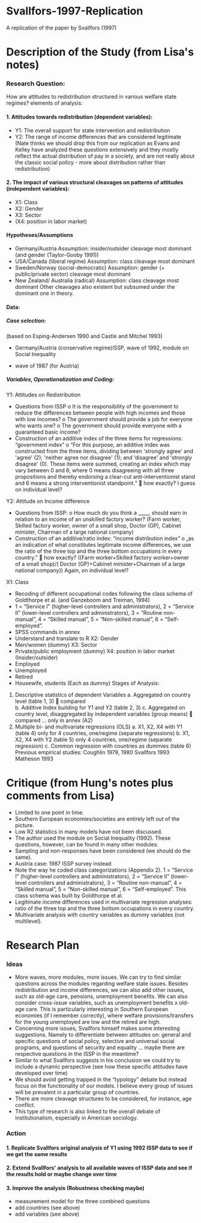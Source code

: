 # Svallfors-1997-Replication
A replication of the paper by Svallfors (1997)

# Description of the Study (from Lisa's notes)

### Research Question:
How are attitudes to redistribution structured in various welfare state regimes?
elements of analysis:
#### 1.	Attitudes towards redistribution (dependent variables):
-	Y1: The overall support for state intervention and redistribution 
-	Y2: The range of income differences that are considered legitimate (Nate thinks we should drop this from our replication as Evans and Kelley have analyzed these questions extensively and they mostly reflect the actual distribution of pay in a society, and are not really about the classic social policy - more about distribution rather than redistribution)
#### 2.	The impact of various structural cleavages on patterns of attitudes (independent variables): 
-	X1: Class
-	X2: Gender
-	X3: Sector 
-	(X4: position in labor market)

#### Hypotheses/Assumptions
- Germany/Austria
Assumption: insider/outsider cleavage most dominant (and gender (Taylor-Gooby 1991))
-	USA/Canada (liberal regime)
Assumption: class cleavage most dominant
-	Sweden/Norway (social-democratic)
Assumption: gender (+ public/private sector) cleavage most dominant
-	New Zealand/ Australia (radical) 
Assumption: class cleavage most dominant 
Other cleavages also existent but subsumed under the dominant one in theory.
#### Data:
##### Case selection:
(based on Esping-Andersen 1990 and Castle and Mitchel 1993)
-	Germany/Austria (conservative regime)ISSP, wave of 1992, module on Social Inequality 
+ wave of 1987 (for Austria)
##### Variables, Operationalization and Coding:
Y1: Attitudes on Redistribution
-	Questions from ISSP
o	It is the responsibility of the government to reduce the differences between people with high incomes and those with low incomes?
o	The government should provide a job for everyone who wants one?
o	The government should provide everyone with a guaranteed basic income? 
-	Construction of an additive index of the three items for regressions: “government index”
o	“For this purpose, an additive index was constructed from the three items, dividing between 'strongly agree' and 'agree' (2); 'neither agree nor disagree' (1); and ‘disagree' and 'strongly disagree' (0). These items were summed, creating an index which may vary between 0 and 6, where 0 means disagreeing with all three propositions and thereby endorsing a clear-cut anti-interventionist stand and 6 means a strong interventionist standpoint.“  how exactly? I guess on individual level?

Y2: Attitude on Income difference 
-	Questions from ISSP:
o	How much do you think a _____ should earn in relation to an income of an unskilled factory worker? (Farm worker, Skilled factory worker, owner of a small shop, Doctor (GP), Cabinet minister, Chairman of a large national company)
-	Construction of an additive/ratio index: “income distribution index”
o	„as an indication of what constitutes legitimate income differences, we use the ratio of the three top and the three bottom occupations in every country.”  how exactly? ((Farm worker+Skilled factory worker+owner of a small shop)/( Doctor (GP)+Cabinet minister+Chairman of a large national company)) Again, on individual level? 

X1: Class 
-	Recoding of different occupational codes following the class schema of Goldthorpe et al. (and Ganzeboom and Treiman, 1994)
-	1 = “Service I” (higher-level controllers and administrators), 2 = “Service II” (lower-level controllers and administrators), 3 = “Routine non-manual”, 4 = “Skilled manual”, 5 = “Non-skilled manual”, 6 = “Self-employed”. 
-	SPSS commands in annex
-	Understand and translate to R
X2: Gender
-	Men/women (dummy)
X3: Sector 
-	Private/public employment (dummy)
X4: position in labor market (Insider/outsider) 
-	Employed
-	Unemployed
-	Retired
-	Housewife, students
(Each as dummy) 
Stages of Analysis:
1.	Descriptive statistics of dependent Variables 
a.	Aggregated on country level (table 1, 3)  compared  
b.	Additive Index building for Y1 and Y2 (table 2, 3)
c.	Aggregated on country level, disaggregated by independent variables (group means)  compared … only in annex (A2)
2.	Multiple bi- and multivariate regressions (OLS) 
a.	X1, X2, X4 with Y1 (table 4) only for 4 countries, one/regime (separate regressions)
b.	X1, X2, X4 with Y2 (table 5) only 4 countries, one/regime (separate regression)
c.	Common regression with countries as dummies (table 6)
Previous empirical studies:
Coughlin 1979, 1980
Svallfors 1993
Matheson 1993

# Critique (from Hung's notes plus comments from Lisa)

-	Limited to one point in time.
-	Southern European economies/societies are entirely left out of the picture. 
-	Low R2 statistics in many models have not been discussed.
-	The author used the module on Social Inequality (1992). These questions, however, can be found in many other modules. 
-	Sampling and non-responses have been considered (we should do the same).
-	Austria case: 1987 ISSP survey instead
-	Note the way he coded class categorizations (Appendix 2). 1 = “Service I” (higher-level controllers and administrators), 2 = “Service II” (lower-level controllers and administrators), 3 = “Routine non-manual”, 4 = “Skilled manual”, 5 = “Non-skilled manual”, 6 = “Self-employed”. This class schema was built by Goldthorpe et al.
-	 Legitimate income differences used in multivariate regression analyses: ratio of the three top and the three bottom occupations in every country.
-	Multivariate analysis with country variables as dummy variables (not multilevel). 
# Research Plan
### Ideas
-	More waves, more modules, more issues. We can try to find similar questions across the modules regarding welfare state issues. Besides redistribution and income differences, we can also add other issues, such as old-age care, pensions, unemployment benefits. We can also consider cross-issue variables, such as unemployment benefits x old-age care. This is particularly interesting in Southern European economies (if I remember correctly), where welfare provisions/transfers for the young unemployed are low and the retired are high.  
-	Concerning more issues, Svallfors himself makes some interesting suggestions. Namely to differentiate between attitudes on: general and specific questions of social policy, selective and universal social programs, and questions of security and equality … maybe there are respective questions in the ISSP in the meantime?
-	Similar to what Svallfors suggests in his conclusion we could try to include a dynamic perspective (see how these specific attitudes have developed over time) 
-	We should avoid getting trapped in the “typology” debate but instead focus on the functionality of our models. I believe every group of issues will be prevalent in a particular group of countries. 
-	There are more cleavage structures to be considered, for instance, age conflict.  
-	This type of research is also linked to the overall debate of institutionalism, especially in American sociology. 
### Action
#### 1. Replicate Svallfors original analysis of Y1 using 1992 ISSP data to see if we get the same results
#### 2. Extend Svallfors' analysis to all available waves of ISSP data and see if the results hold or maybe change over time
#### 3. Improve the analysis (Robustness checking maybe)
- measurement model for the three combined questions
- add countries (see above)
- add variables (see above)
